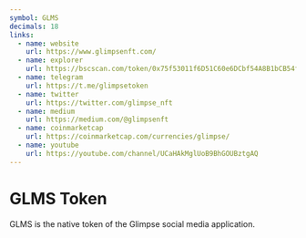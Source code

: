 ```yaml
---
symbol: GLMS
decimals: 18
links:
  - name: website
    url: https://www.glimpsenft.com/
  - name: explorer
    url: https://bscscan.com/token/0x75f53011f6D51C60e6DCbf54A8B1bCB54f07F0C9
  - name: telegram
    url: https://t.me/glimpsetoken
  - name: twitter
    url: https://twitter.com/glimpse_nft
  - name: medium
    url: https://medium.com/@glimpsenft
  - name: coinmarketcap
    url: https://coinmarketcap.com/currencies/glimpse/
  - name: youtube
    url: https://youtube.com/channel/UCaHAkMglUoB9BhGOUBztgAQ
---
```


# GLMS Token

GLMS is the native token of the Glimpse social media application.
